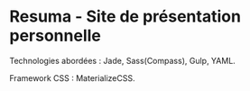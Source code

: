 # Resuma - Site de présentation personnelle

Technologies abordées : Jade, Sass(Compass), Gulp, YAML.

Framework CSS : MaterializeCSS.
